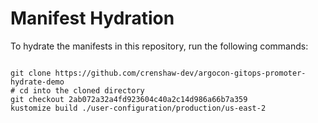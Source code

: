 
# Manifest Hydration

To hydrate the manifests in this repository, run the following commands:

```shell

git clone https://github.com/crenshaw-dev/argocon-gitops-promoter-hydrate-demo
# cd into the cloned directory
git checkout 2ab072a32a4fd923604c40a2c14d986a66b7a359
kustomize build ./user-configuration/production/us-east-2
```